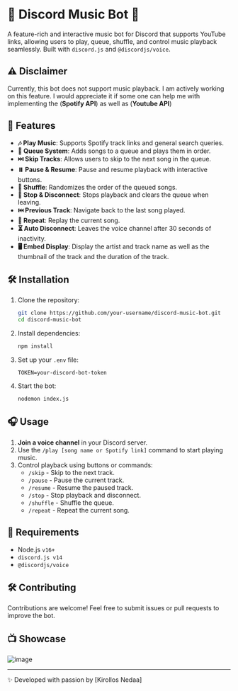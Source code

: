 # 🎵 Discord Music Bot 🤖

A feature-rich and interactive music bot for Discord that supports YouTube links, allowing users to play, queue, shuffle, and control music playback seamlessly. Built with `discord.js` and `@discordjs/voice`.

## ⚠️ Disclaimer
Currently, this bot does not support music playback. I am actively working on this feature. I would appreciate it if some one can help me with implementing the (**Spotify API**) as well as (**Youtube API**)

## 🚀 Features
- **🎶 Play Music**: Supports Spotify track links and general search queries.
- **📃 Queue System**: Adds songs to a queue and plays them in order.
- **⏭️ Skip Tracks**: Allows users to skip to the next song in the queue.
- **⏸️ Pause & Resume**: Pause and resume playback with interactive buttons.
- **🔀 Shuffle**: Randomizes the order of the queued songs.
- **🚫 Stop & Disconnect**: Stops playback and clears the queue when leaving.
- **⏮️ Previous Track**: Navigate back to the last song played.
- **🔁 Repeat**: Replay the current song.
- **⏳ Auto Disconnect**: Leaves the voice channel after 30 seconds of inactivity.
- **🖥️ Embed Display**: Display the artist and track name as well as the thumbnail of the track and the duration of the track.

## 🛠️ Installation

1. Clone the repository:
   ```sh
   git clone https://github.com/your-username/discord-music-bot.git
   cd discord-music-bot
   ```
2. Install dependencies:
   ```sh
   npm install
   ```
3. Set up your `.env` file:
   ```env
   TOKEN=your-discord-bot-token
   ```
4. Start the bot:
   ```sh
   nodemon index.js
   ```

## 🎧 Usage

1. **Join a voice channel** in your Discord server.
2. Use the `/play [song name or Spotify link]` command to start playing music.
3. Control playback using buttons or commands:
   - `/skip` - Skip to the next track.
   - `/pause` - Pause the current track.
   - `/resume` - Resume the paused track.
   - `/stop` - Stop playback and disconnect.
   - `/shuffle` - Shuffle the queue.
   - `/repeat` - Repeat the current song.

## 📜 Requirements
- Node.js `v16+`
- `discord.js v14`
- `@discordjs/voice`

## 🛠️ Contributing
Contributions are welcome! Feel free to submit issues or pull requests to improve the bot.

## 📺 Showcase
![image](https://github.com/user-attachments/assets/d4296864-f0be-4880-b51c-32cc29c8567a)


---
✨ Developed with passion by [Kirollos Nedaa]

